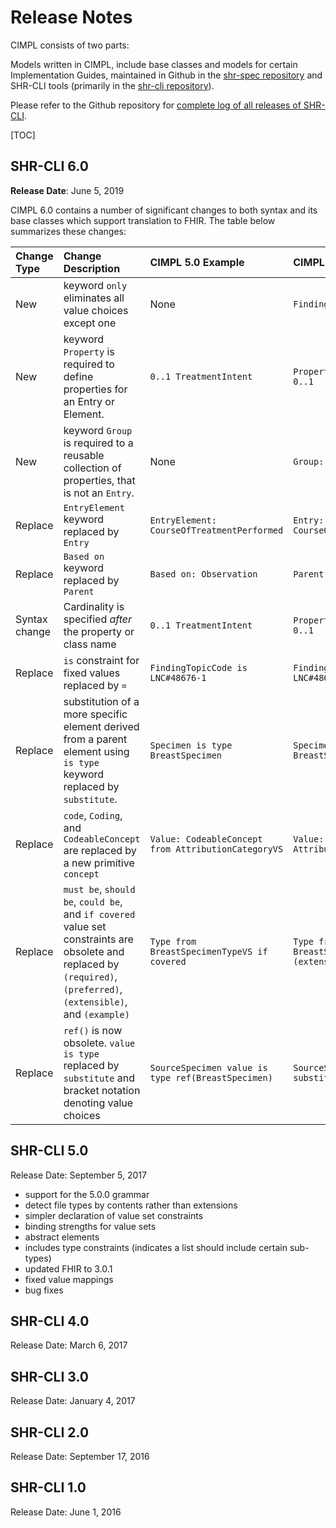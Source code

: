 # Release Notes

CIMPL consists of two parts:

Models written in CIMPL, include base classes and models for certain Implementation Guides, maintained in Github in the [shr-spec repository](https://github.com/standardhealth/shr-spec) and SHR-CLI tools (primarily in the [shr-cli repository](https://github.com/standardhealth/shr-cli)).

Please refer to the Github repository for [complete log of all releases of SHR-CLI](https://github.com/standardhealth/shr-cli/releases).

[TOC]

## SHR-CLI 6.0

**Release Date**: June 5, 2019

CIMPL 6.0 contains a number of significant changes to both syntax and its base classes which support translation to FHIR. The table below summarizes these changes:

| Change Type | Change Description | CIMPL 5.0 Example | CIMPL 6.0 Example | Section |
|:---- |:----------|:---------------------- |:-------------------|:----------------- |
| New | keyword `only` eliminates all value choices except one | None | `FindingResult only concept` | [Only Constraint](#only-constraint) |
| New |keyword `Property` is required to define properties for an Entry or Element. |`0..1 TreatmentIntent`| `Property:  TreatmentIntent 0..1` | [Property Keyword](#property) |
| New |keyword `Group` is required to a reusable collection of properties, that is not an `Entry`. | None | `Group: Address` | [Group Keyword](#group) |
| Replace | `EntryElement` keyword replaced by `Entry` | `EntryElement: CourseOfTreatmentPerformed`| `Entry:  CourseOfTreatmentPerformed` | [Element Keyword](#element) |
| Replace | `Based on` keyword replaced by `Parent` | `Based on: Observation` | `Parent:  Observation` | [Parent Keyword](#parent) |
| Syntax change | Cardinality is specified _after_ the property or class name | `0..1 TreatmentIntent` | `Property:  TreatmentIntent 0..1` | [Property Keyword](#property), [Cardinality Constraint](#cardinality-constraint) |
| Replace | `is` constraint for fixed values replaced by `=` | `FindingTopicCode is LNC#48676-1` | `FindingTopicCode = LNC#48676-1` | [Field Constraints](#field-constraints) |
| Replace | substitution of a more specific element derived from a parent element using `is type` keyword replaced by `substitute`. | `Specimen is type BreastSpecimen` | `Specimen substitute BreastSpecimen` | [Substitute](#substitute) |
| Replace | `code`, `Coding`, and `CodeableConcept` are replaced by a new primitive `concept` | `Value: CodeableConcept from AttributionCategoryVS` | `Value: concept from AttributionCategoryVS` | [Primitives](#primitives) |
| Replace | `must be`, `should be`, `could be`, and `if covered` value set constraints are obsolete and replaced by `(required)`, `(preferred)`, `(extensible)`, and `(example)` | `Type from BreastSpecimenTypeVS if covered` | `Type from BreastSpecimenTypeVS (extensible)` | [Value Set Binding Constraint](#value-set-binding-constraint) |
| Replace | `ref()` is now obsolete. `value is type` replaced by `substitute` and bracket notation denoting value choices| `SourceSpecimen value is type ref(BreastSpecimen)` | `SourceSpecimen[Specimen] substitute BreastSpecimen` | [Mapping to References](#mapping-to-references) |

## SHR-CLI 5.0

Release Date: September 5, 2017

* support for the 5.0.0 grammar
* detect file types by contents rather than extensions
* simpler declaration of value set constraints
* binding strengths for value sets
* abstract elements
* includes type constraints (indicates a list should include certain sub-types)
* updated FHIR to 3.0.1
* fixed value mappings
* bug fixes

## SHR-CLI 4.0

Release Date: March 6, 2017

## SHR-CLI 3.0

Release Date: January 4, 2017

## SHR-CLI 2.0

Release Date: September 17, 2016

## SHR-CLI 1.0

Release Date: June 1, 2016
